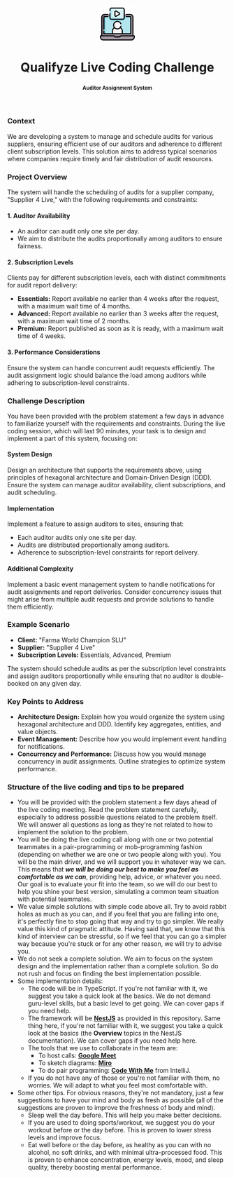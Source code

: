<br />
<br />

<p align="center">
  <img src=".images/video-call.png" alt="qualifyze live coding challenge" width="80" height="80">
</p>


<h1 align="center">
  <b>
    Qualifyze Live Coding Challenge
  </b>
  <br />
  <h4 align="center"><small>Auditor Assignment System</small></h4>
</h1>

<br />

### Context

We are developing a system to manage and schedule audits for various suppliers, ensuring efficient use of our auditors and adherence to different client subscription levels. This solution aims to address typical scenarios where companies require timely and fair distribution of audit resources.

### Project Overview

The system will handle the scheduling of audits for a supplier company, "Supplier 4 Live," with the following requirements and constraints:

#### 1. Auditor Availability

- An auditor can audit only one site per day.
- We aim to distribute the audits proportionally among auditors to ensure fairness.

#### 2. Subscription Levels

Clients pay for different subscription levels, each with distinct commitments for audit report delivery:
    
  - **Essentials:** Report available no earlier than 4 weeks after the request, with a maximum wait time of 4 months.
  - **Advanced:** Report available no earlier than 3 weeks after the request, with a maximum wait time of 2 months.
  - **Premium:** Report published as soon as it is ready, with a maximum wait time of 4 weeks.

#### 3. Performance Considerations

Ensure the system can handle concurrent audit requests efficiently. The audit assignment logic should balance the load among auditors while adhering to subscription-level constraints.

### Challenge Description

You have been provided with the problem statement a few days in advance to familiarize yourself with the requirements and constraints. During the live coding session, which will last 90 minutes, your task is to design and implement a part of this system, focusing on:

#### System Design

Design an architecture that supports the requirements above, using principles of hexagonal architecture and Domain-Driven Design (DDD). Ensure the system can manage auditor availability, client subscriptions, and audit scheduling.

#### Implementation

Implement a feature to assign auditors to sites, ensuring that:

  - Each auditor audits only one site per day.
  - Audits are distributed proportionally among auditors.
  - Adherence to subscription-level constraints for report delivery.

#### Additional Complexity

Implement a basic event management system to handle notifications for audit assignments and report deliveries. Consider concurrency issues that might arise from multiple audit requests and provide solutions to handle them efficiently.

### Example Scenario

- **Client:** "Farma World Champion SLU"
- **Supplier:** "Supplier 4 Live"
- **Subscription Levels:** Essentials, Advanced, Premium

The system should schedule audits as per the subscription level constraints and assign auditors proportionally while ensuring that no auditor is double-booked on any given day.

### Key Points to Address

- **Architecture Design:** Explain how you would organize the system using hexagonal architecture and DDD. Identify key aggregates, entities, and value objects.
- **Event Management:** Describe how you would implement event handling for notifications.
- **Concurrency and Performance:** Discuss how you would manage concurrency in audit assignments. Outline strategies to optimize system performance.

### Structure of the live coding and tips to be prepared

- You will be provided with the problem statement a few days ahead of the live coding meeting. Read the problem statement carefully, especially to address possible questions related to the problem itself. We will answer all questions as long as they're not related to how to implement the solution to the problem.
- You will be doing the live coding call along with one or two potential teammates in a pair-programming or mob-programming fashion (depending on whether we are one or two people along with you). You will be the main driver, and we will support you in whatever way we can. This means that **_we will be doing our best to make you feel as comfortable as we can_**, providing help, advice, or whatever you need. Our goal is to evaluate your fit into the team, so we will do our best to help you shine your best version, simulating a common team situation with potential teammates.
- We value simple solutions with simple code above all. Try to avoid rabbit holes as much as you can, and if you feel that you are falling into one, it's perfectly fine to stop going that way and try to go simpler. We really value this kind of pragmatic attitude. Having said that, we know that this kind of interview can be stressful, so if we feel that you can go a simpler way because you're stuck or for any other reason, we will try to advise you.
- We do not seek a complete solution. We aim to focus on the system design and the implementation rather than a complete solution. So do not rush and focus on finding the best implementation possible.
- Some implementation details:
  - The code will be in TypeScript. If you're not familiar with it, we suggest you take a quick look at the basics. We do not demand guru-level skills, but a basic level to get going. We can cover gaps if you need help.
  - The framework will be **[NestJS](https://docs.nestjs.com/)** as provided in this repository. Same thing here, if you're not familiar with it, we suggest you take a quick look at the basics (the **Overview** topics in the NestJS documentation). We can cover gaps if you need help here.
  - The tools that we use to collaborate in the team are:
    - To host calls: **[Google Meet](https://meet.google.com/)**
    - To sketch diagrams: **[Miro](https://miro.com/)**
    - To do pair programming: **[Code With Me](https://www.jetbrains.com/code-with-me/)** from IntelliJ.
  - If you do not have any of those or you're not familiar with them, no worries. We will adapt to what you feel most comfortable with.
- Some other tips. For obvious reasons, they're not mandatory, just a few suggestions to have your mind and body as fresh as possible (all of the suggestions are proven to improve the freshness of body and mind).
  - Sleep well the day before. This will help you make better decisions.
  - If you are used to doing sports/workout, we suggest you do your workout before or the day before. This is proven to lower stress levels and improve focus.
  - Eat well before or the day before, as healthy as you can with no alcohol, no soft drinks, and with minimal ultra-processed food. This is proven to enhance concentration, energy levels, mood, and sleep quality, thereby boosting mental performance.

